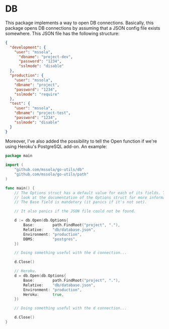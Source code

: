 
# DB

This package implements a way to open DB connections. Basically, this package
opens DB connections by assuming that a JSON config file exists somewhere. This
JSON file has the following structure:

~~~ json
{
  "development": {
    "user": "mssola",
      "dbname": "project-dev",
      "password": "1234",
      "sslmode": "disable"
  },
  "production": {
    "user": "mssola",
    "dbname": "project",
    "password": "1234",
    "sslmode": "require"
  },
  "test": {
    "user": "mssola",
    "dbname": "project-test",
    "password": "1234",
    "sslmode": "disable"
  }
}
~~~

Moreover, I've also added the possibility to tell the Open function if we're
using Heroku's PostgreSQL add-on. An example:

~~~ go
package main

import (
	"github.com/mssola/go-utils/db"
	"github.com/mssola/go-utils/path"
)

func main() {
	// The Options struct has a default value for each of its fields. Take a
	// look at the documentation of the Options struct for more information.
	// The Base field is mandatory (it panics if it's not set).

	// It also panics if the JSON file could not be found.

	d := db.Open(db.Options{
		Base:        path.FindRoot("project", "."),
		Relative:    "db/database.json",
		Environment: "production",
		DBMS:        "postgres",
	})

	// Doing something useful with the d connection...

	d.Close()

	// Heroku.
	d = db.Open(db.Options{
		Base:        path.FindRoot("project", "."),
		Relative:    "db/database.json",
		Environment: "production",
		Heroku:      true,
	})

	// Doing something useful with the d connection...

	d.Close()
}
~~~

